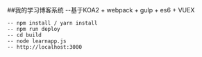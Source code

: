 ##我的学习博客系统
	--基于KOA2 + webpack + gulp + es6 + VUEX

	-- npm install / yarn install
	-- npm run deploy
	-- cd build
	-- node learnapp.js
	-- http://localhost:3000

